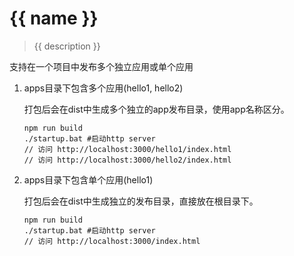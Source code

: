 # {{ name }}

> {{ description }}

支持在一个项目中发布多个独立应用或单个应用

1. apps目录下包含多个应用(hello1, hello2)

    打包后会在dist中生成多个独立的app发布目录，使用app名称区分。

    ```
    npm run build
    ./startup.bat #启动http server
    // 访问 http://localhost:3000/hello1/index.html
    // 访问 http://localhost:3000/hello2/index.html
    ```

1. apps目录下包含单个应用(hello1)

    打包后会在dist中生成独立的发布目录，直接放在根目录下。
    ```
    npm run build
    ./startup.bat #启动http server
    // 访问 http://localhost:3000/index.html
    ```
